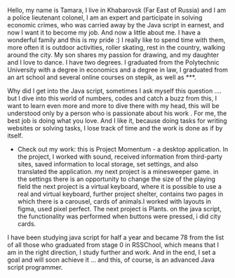 
Hello, my name is Tamara, I live in Khabarovsk (Far East of Russia) and I am a police lieutenant colonel, I am an expert and participate in solving economic crimes, who was carried away by the Java script in earnest, and now I want it to become my job.
And now a little about me.
I have a wonderful family and this is my pride :) I really like to spend time with them, more often it is outdoor activities, roller skating, rest in the country, walking around the city. My son shares my passion for drawing, and my daughter and I love to dance.
I have two degrees.
I graduated from the Polytechnic University with a degree in economics and a degree in law, I graduated from an art school and several online courses on stepik, as well as ***.

Why did I get into the Java script, sometimes I ask myself this question .... but I dive into this world of numbers, codes and catch a buzz from this, I want to learn even more and more to dive there with my head, this will be understood only by a person who is passionate about his work .
For me, the best job is doing what you love. And I like it, because doing tasks for writing websites or solving tasks, I lose track of time and the work is done as if by itself.
- Check out my work: this is Project Momentum - a desktop application. In the project, I worked with sound, received information from third-party sites, saved information to local storage, set settings, and also translated the application.
my next project is a minesweeper game. in the settings there is an opportunity to change the size of the playing field
the next project is a virtual keyboard, where it is possible to use a real and virtual keyboard,
further project shelter, contains two pages in which there is a carousel, cards of animals.I worked with layouts in figma, used pixel perfect.
The next project is Plants. on the java script, the functionality was performed when buttons were pressed, i did city cards.
 
I have been studying java script for half a year and became 78 from the list of all those who graduated from stage 0 in RSSChool, which means that I am in the right direction, I study further and work.
And in the end, I set a goal and will soon achieve it ... and this, of course, is an advanced Java script programmer.

